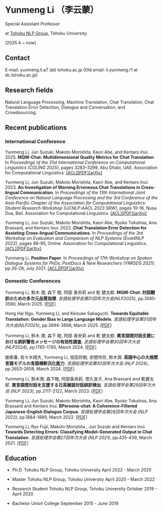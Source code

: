 # Yunmeng Li （李云蒙）
Special Assistant Professor 

at [Tohoku NLP Group](https://www.nlp.ecei.tohoku.ac.jp/), Tohoku University.

(2025.4 ~ now)

## Contact
E-mail: yunmeng.li.a7 (at) tohoku.ac.jp
(Old email: li.yunmeng.r1 at dc.tohoku.ac.jp)

## Research fields
Natural Language Processing, Machine Translation, Chat Translation, Chat Translation Error Detection, Dialogue and Conversation, and Crowdsourcing.

## Recent publications
### International Conference
Yunmeng Li, Jun Suzuki, Makoto Morishita, Kaori Abe, and Kentaro Inui. 2025. **MQM-Chat: Multidimensional Quality Metrics for Chat Translation**. In _Proceedings of the 31st International Conference on Computational Linguistics (COLING 2025)_, pages 3283–3299, Abu Dhabi, UAE. Association for Computational Linguistics. [[ACL]]()[[PDF]]()[[arXiv]]()

Yunmeng Li, Jun Suzuki, Makoto Morishita, Kaori Abe, and Kentaro Inui. 2023. **An Investigation of Warning Erroneous Chat Translations in Cross-lingual Communication**. In _Proceedings of the 13th International Joint Conference on Natural Language Processing and the 3rd Conference of the Asia-Pacific Chapter of the Association for Computational Linguistics: Student Research Workshop (IJCNLP-AACL 2023 SRW)_, pages 10–16, Nusa Dua, Bali. Association for Computational Linguistics. [[ACL]]()[[PDF]]()[[arXiv]]()

Yunmeng Li, Jun Suzuki, Makoto Morishita, Kaori Abe, Ryoko Tokuhisa, Ana Brassard, and Kentaro Inui. 2022. **Chat Translation Error Detection for Assisting Cross-lingual Communications**. In _Proceedings of the 3rd Workshop on Evaluation and Comparison of NLP Systems (Eval4NLP 2022)_, pages 88–95, Online. Association for Computational Linguistics. [[ACL]]()[[PDF]]()[[arXiv]]()

Yunmeng Li. **Position Paper**. In _Proceedings of 17th Workshop on Spoken Dialogue Systems for PhDs, PostDocs & New Researchers (YRRSDS 2021)_, pp.26-28, July 2021. [[ACL]]()[[PDF]]()[[arXiv]]()

### Domestic Conferences

Yunmeng Li, 鈴木 潤, 森下 睦, 阿部 香央莉 and 乾 健太郎. **MQM-Chat: 対話翻訳のための多次元品質指標**. _言語処理学会第31回年次大会(NLP2025)_, pp.3585-3590, March 2025. [[PDF]]()

Hong Hai Ngo, Yunmeng Li, and Keisuke Sakaguchi. **Towards Equitable Translation: Gender Bias in Large Language Models**. _言語処理学会第31回年次大会(NLP2025)_, pp.3894-3898, March 2025. [[PDF]]()

Yunmeng Li, 鈴木 潤, 森下 睦, 阿部 香央莉 and 乾 健太郎. **異言語間対話支援における誤訳警告メッセージの有効性調査**. _言語処理学会第30回年次大会(NLP2024)_, pp.1785-1790, March 2024. [[PDF]]()

謝素春, 佐々木翔大, Yunmeng Li, 坂田将樹, 赤間怜奈, 鈴木潤. **英語中心の大規模言語モデルの言語横断汎化能力**. _言語処理学会第30回年次大会 (NLP 2024)_, pp.2653-2658, March 2024. [[PDF]]()

Yunmeng Li, 鈴木潤, 森下睦, 阿部香央莉, 徳久良子, Ana Brassard and 乾健太郎. **異言語間対話を支援する日英雑談対話誤訳検出**. _言語処理学会第29回年次大会 (NLP 2023)_, pp.2117-2122, March 2023. [[PDF]]()

Yunmeng Li, Jun Suzuki, Makoto Morishita, Kaori Abe, Ryoko Tokuhisa, Ana Brassard and Kentaro Inui. **BPersona-chat: A Coherence-Filtered Japanese-English Dialogue Corpus**. _言語処理学会第28回年次大会 (NLP 2022)_, pp.1884-1889, March 2022. [[PDF]]()

Yunmeng Li, Ryo Fujii, Makoto Morishita , Jun Suzuki and Kentaro Inui. **Towards Detecting Errors: Classifying Model-Generated Output in Chat Translation**. _言語処理学会第27回年次大会 (NLP 2021)_, pp.435-439, March 2021. [[PDF]]()

## Education
- Ph.D.
  Tohoku NLP Group, Tohoku University
  April 2022 - March 2025

- Master
  Tohoku NLP Group, Tohoku University
  April 2020 - March 2022

- Research Student
  Tohoku NLP Group, Tohoku University
  October 2019 - April 2020

- Bachelor
  Union College
  September 2015 - June 2019
